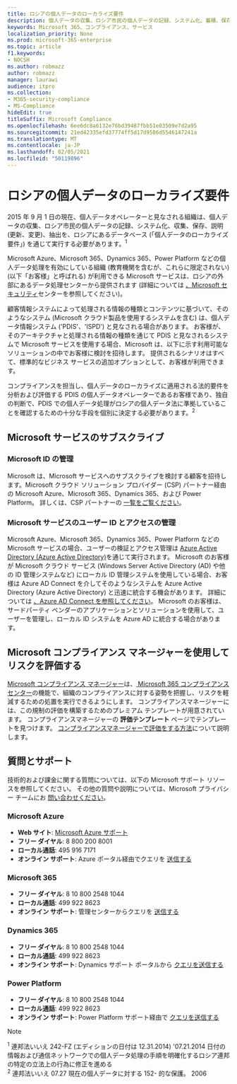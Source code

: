 ```yaml
---
title: ロシアの個人データのローカライズ要件
description: 個人データの収集、ロシア市民の個人データの記録、システム化、蓄積、保存、説明、抽出が、ロシアにある Microsoft サービスおよびデータベースでどのように実行されるのかについて説明します。
keywords: Microsoft 365、コンプライアンス、サービス
localization_priority: None
ms.prod: microsoft-365-enterprise
ms.topic: article
f1.keywords:
- NOCSH
ms.author: robmazz
author: robmazz
manager: laurawi
audience: itpro
ms.collection:
- M365-security-compliance
- MS-Compliance
hideEdit: true
titleSuffix: Microsoft Compliance
ms.openlocfilehash: 6ee6dc8a6132e76bd39487fbb51e03509e7d2a95
ms.sourcegitcommit: 21ed42335efd37774ff5d17d9586d5546147241a
ms.translationtype: MT
ms.contentlocale: ja-JP
ms.lasthandoff: 02/05/2021
ms.locfileid: "50119896"
---
```

# <a name="russian-personal-data-localization-requirements"></a>ロシアの個人データのローカライズ要件

2015 年 9 月 1 日の現在、個人データオペレーターと見なされる組織は、個人データの収集、ロシア市民の個人データの記録、システム化、収集、保存、説明 (更新、変更)、抽出を、ロシアにあるデータベース (「個人データのローカライズ要件」) を通じて実行する必要があります。<sup>1</sup>

Microsoft Azure、Microsoft 365、Dynamics 365、Power Platform などの個人データ処理を有効にしている組織 (教育機関を含むが、これらに限定されない) (以下「お客様」と呼ばれる) が利用できる Microsoft サービスは、ロシアの外部にあるデータ処理センターから提供されます (詳細については [、Microsoft セキュリティ](https://www.microsoft.com/trust-center)センターを参照してください)。

顧客情報システムによって処理される情報の種類とコンテンツに基づいて、そのようなシステム (Microsoft クラウド製品を使用するシステムを含む) は、個人データ情報システム ('PDIS'、'ISPD') と見なされる場合があります。 お客様が、そのアーキテクチャと処理される情報の種類を通じて PDIS と見なされるシステムで Microsoft サービスを使用する場合、Microsoft は、以下に示す利用可能なソリューションの中でお客様に検討を招待します。 提供されるシナリオはすべて、標準的なビジネス サービスの追加オプションとして、お客様が利用できます。

コンプライアンスを担当し、個人データのローカライズに適用される法的要件を分析および評価する PDIS の個人データオペレーターであるお客様であり、独自の判断で、PDIS での個人データ処理がロシアの個人データ法に準拠していることを確認するための十分な手段を個別に決定する必要があります。<sup>2</sup>

## <a name="subscribing-to-microsoft-services"></a>Microsoft サービスのサブスクライブ

### <a name="microsoft-id-management"></a>Microsoft ID の管理

Microsoft は、Microsoft サービスへのサブスクライブを検討する顧客を招待します。Microsoft クラウド ソリューション プロバイダー (CSP) パートナー経由の Microsoft Azure、Microsoft 365、Dynamics 365、および Power Platform。 詳しくは、CSP パートナーの [一覧をご覧ください](https://pinpoint.microsoft.com/search?type=services&campaign=691)。

### <a name="managing-user-identity-and-access-for-microsoft-services"></a>Microsoft サービスのユーザー ID とアクセスの管理

Microsoft Azure、Microsoft 365、Dynamics 365、Power Platform などの Microsoft サービスの場合、ユーザーの検証とアクセス管理は [Azure Active Directory (Azure Active Directory)](https://azure.microsoft.com/services/active-directory/)を通じて実行されます。 Microsoft のお客様が Microsoft クラウド サービス (Windows Server Active Directory (AD) や他の ID 管理システムなど) にローカル ID 管理システムを使用している場合、お客様は Azure AD Connect を介してそのようなシステムを Azure Active Directory (Azure Active Directory) と迅速に統合する機会があります。 詳細については [、Azure AD Connect を参照してください](/azure/active-directory/cloud-provisioning/)。 Microsoft のお客様は、サードパーティ ベンダーのアプリケーションとソリューションを使用して、ユーザーを管理し、ローカル ID システムを Azure AD に統合する場合があります。

## <a name="use-microsoft-compliance-manager-to-assess-your-risk"></a>Microsoft コンプライアンス マネージャーを使用してリスクを評価する

[Microsoft コンプライアンス マネージャー](/microsoft-365/compliance/compliance-manager)は、[ Microsoft 365 コンプライアンス センター](/microsoft-365/compliance/microsoft-365-compliance-center)の機能で、組織のコンプライアンスに対する姿勢を把握し、リスクを軽減するための処置を実行できるようにします。 コンプライアンスマネージャーには、この規制の評価を構築するためのプレミアム テンプレートが用意されています。 コンプライアンスマネージャーの **評価テンプレート** ページでテンプレートを見つけます。 [コンプライアンスマネージャーで評価をする方法](/microsoft-365/compliance/compliance-manager-assessments)について説明します。

## <a name="questions-and-support"></a>質問とサポート

技術的および課金に関する質問については、以下の Microsoft サポート リソースを参照してください。 その他の質問や説明については、Microsoft プライバシー チームにお [問い合わせください](https://support.microsoft.com/gp/privacy-page)。

### <a name="microsoft-azure"></a>Microsoft Azure

- **Web サイト**: [Microsoft Azure サポート](https://aka.ms/GetAzureSupport)
- **フリー ダイヤル**: 8 800 200 8001
- **ローカル通話**: 495 916 7171
- **オンライン サポート**: Azure ポータル経由でクエリを [送信する](https://portal.azure.com)

### <a name="microsoft-365"></a>Microsoft 365

- **フリー ダイヤル**: 8 10 800 2548 1044
- **ローカル通話**: 499 922 8623
- **オンライン サポート**: 管理センターからクエリを [送信する](https://portal.office.com/)

### <a name="dynamics-365"></a>Dynamics 365

- **フリー ダイヤル**: 8 10 800 2548 1044
- **ローカル通話**: 499 922 8623
- **オンライン サポート**: Dynamics サポート ポータルから [クエリを送信する](https://dynamics.microsoft.com/support/)

### <a name="power-platform"></a>Power Platform

- **フリー ダイヤル**: 8 10 800 2548 1044
- **ローカル通話**: 499 922 8623
- **オンライン サポート**: Power Platform サポート経由で [クエリを送信する](/power-platform/admin/get-help-support)

> [!NOTE]
> <sup>1</sup> 連邦法いいえ 242-FZ (エディションの日付は 12.31.2014) '07.21.2014 日付の情報および通信ネットワークでの個人データ処理の手順を明確化するロシア連邦の特定の立法上の行為に修正を進める <br>
> <sup>2</sup> 連邦法いいえ 07.27 現在の個人データに対する 152- 的な保護。 2006<br>

